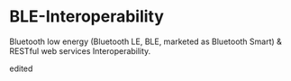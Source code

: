 # BLE-Interoperability
Bluetooth low energy (Bluetooth LE, BLE, marketed as Bluetooth Smart) &amp; RESTful web services Interoperability.

edited
